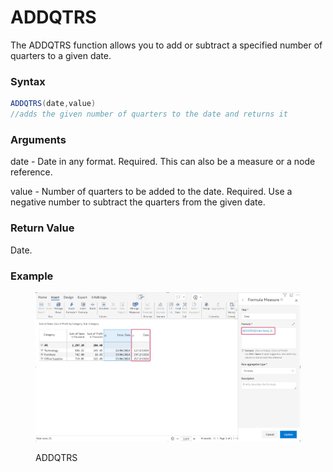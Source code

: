 # ADDQTRS

The ADDQTRS function allows you to add or subtract a specified number of quarters to a given date.

### Syntax <a href="#syntax" id="syntax"></a>

```java
ADDQTRS(date,value)
//adds the given number of quarters to the date and returns it
```

### Arguments <a href="#arguments" id="arguments"></a>

date - Date in any format. Required. This can also be a measure or a node reference.

value - Number of quarters to be added to the date. Required. Use a negative number to subtract the quarters from the given date.

### Return Value <a href="#return-value" id="return-value"></a>

Date.

### Example <a href="#example" id="example"></a>

<figure><img src="../../.gitbook/assets/image (722).png" alt=""><figcaption><p>ADDQTRS</p></figcaption></figure>
